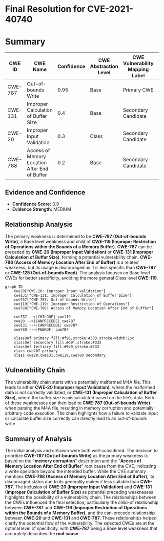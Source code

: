 # Final Resolution for CVE-2021-40740

# Summary
| CWE ID | CWE Name | Confidence | CWE Abstraction Level | CWE Vulnerability Mapping Label | CWE-Vulnerability Mapping Notes |
|---|---|---|---|---|---|
| CWE-787 | Out-of-bounds Write | 0.95 | Base | Primary CWE | Allowed |
| CWE-131 | Improper Calculation of Buffer Size | 0.4 | Base | Secondary Candidate | Allowed |
| CWE-20 | Improper Input Validation | 0.3 | Class | Secondary Candidate | Allowed |
| CWE-788 | Access of Memory Location After End of Buffer | 0.2 | Base | Secondary Candidate | Discouraged |

## Evidence and Confidence

*   **Confidence Score:** 0.9
*   **Evidence Strength:** MEDIUM

## Relationship Analysis
The primary weakness is determined to be **CWE-787 (Out-of-bounds Write)**, a Base level weakness and child of **CWE-119 (Improper Restriction of Operations within the Bounds of a Memory Buffer)**. **CWE-787** can be preceded by **CWE-20 (Improper Input Validation)** or **CWE-131 (Improper Calculation of Buffer Size)**, forming a potential vulnerability chain. **CWE-788 (Access of Memory Location After End of Buffer)** is a related weakness, but its usage is discouraged as it is less specific than **CWE-787** or **CWE-125 (Out-of-bounds Read)**. The analysis focuses on Base level CWEs for better specificity, avoiding the more general Class level **CWE-119**.

```mermaid
graph TD
    cwe20["CWE-20: Improper Input Validation"]
    cwe131["CWE-131: Improper Calculation of Buffer Size"]
    cwe787["CWE-787: Out-of-bounds Write"]
    cwe119["CWE-119: Improper Restriction of Operations"]
    cwe788["CWE-788: Access of Memory Location After End of Buffer"]

    cwe787 -->|CHILDOF| cwe119
    cwe20 -->|CANPRECEDE| cwe787
    cwe131 -->|CANPRECEDE| cwe787
    cwe788 -->|PEEROF| cwe787

    classDef primary fill:#f96,stroke:#333,stroke-width:2px
    classDef secondary fill:#69f,stroke:#333
    classDef tertiary fill:#9e9,stroke:#333
    class cwe787 primary
    class cwe20,cwe131,cwe119,cwe788 secondary
```

## Vulnerability Chain
The vulnerability chain starts with a potentially malformed M4A file. This leads to either **CWE-20 (Improper Input Validation)**, where the malformed data is not correctly validated, or **CWE-131 (Improper Calculation of Buffer Size)**, where the buffer size is miscalculated based on the file's data. Both of these weaknesses can then lead to **CWE-787 (Out-of-bounds Write)** when parsing the M4A file, resulting in memory corruption and potentially arbitrary code execution. The chain highlights how a failure to validate input or calculate buffer size correctly can directly lead to an out-of-bounds write.

## Summary of Analysis
The initial analysis and criticism were both well-considered. The decision to prioritize **CWE-787 (Out-of-bounds Write)** as the primary weakness is based on the "**memory corruption**" description and the "**Access of Memory Location After End of Buffer**" root cause from the CVE, indicating a write operation beyond the intended buffer. While the CVE summary mentions **CWE-788 (Access of Memory Location After End of Buffer)**, its discouraged status due to its generality makes it less suitable than **CWE-787**. The inclusion of **CWE-20 (Improper Input Validation)** and **CWE-131 (Improper Calculation of Buffer Size)** as potential preceding weaknesses highlights the possibility of a vulnerability chain. The relationships between the CWEs influenced the final selection, particularly the child-of relationship between **CWE-787** and **CWE-119 (Improper Restriction of Operations within the Bounds of a Memory Buffer)**, and the can-precede relationship between **CWE-20** and **CWE-131** and **CWE-787**. These relationships helped clarify the potential flow of the vulnerability. The selected CWEs are at the optimal level of specificity, with **CWE-787** being a Base level weakness that accurately describes the **root cause**.